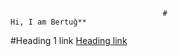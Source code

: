                                       #                                                 Hi, I am Bertuğ**

#Heading 1 link [Heading link](https://github.com/pandao/editor.md "Heading link")
